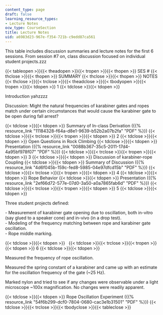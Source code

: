 ```yaml
---
content_type: page
draft: false
learning_resource_types:
- Lecture Notes
ocw_type: CourseSection
title: Lecture Notes
uid: a6983d23-967e-f354-721b-c9edd87ca561
---
```

This table includes discussion summaries and lecture notes for the first 6 sessions. From session #7 on, class discussion focused on individual student projects.zzz

{{< tableopen >}}{{< theadopen >}}{{< tropen >}}{{< thopen >}}
SES #
{{< thclose >}}{{< thopen >}}
SUMMARY
{{< thclose >}}{{< thopen >}}
NOTES
{{< thclose >}}{{< trclose >}}{{< theadclose >}}{{< tbodyopen >}}{{< tropen >}}{{< tdopen >}}
1
{{< tdclose >}}{{< tdopen >}}

Introduction yahzzzz

Discussion: Might the natural frequencies of karabiner gates and ropes match under certain circumstances that would cause the karabiner gate to be open during fall arrest?

{{< tdclose >}}{{< tdopen >}}
Summary of In-class Derivation ({{% resource_link "11184328-f64a-d8e1-9639-b52b2a07b2fa" "PDF" %}})
{{< tdclose >}}{{< trclose >}}{{< tropen >}}{{< tdopen >}}
2
{{< tdclose >}}{{< tdopen >}}
Open Questions in Rock Climbing
{{< tdclose >}}{{< tdopen >}}
Presentation ({{% resource_link "0088b367-35c5-2011-17d4-4a95bf978f07" "PDF" %}})
{{< tdclose >}}{{< trclose >}}{{< tropen >}}{{< tdopen >}}
3
{{< tdclose >}}{{< tdopen >}}
Discussion of karabiner-rope Coupling
{{< tdclose >}}{{< tdopen >}}
Summary of Discussion ({{% resource_link "4d6f045b-159c-fed8-5985-04e97dfcd15b" "PDF" %}})
{{< tdclose >}}{{< trclose >}}{{< tropen >}}{{< tdopen >}}
4
{{< tdclose >}}{{< tdopen >}}
Rope Behavior
{{< tdclose >}}{{< tdopen >}}
Presentation ({{% resource_link "2ef66d72-577e-07d0-3a50-a0a7865fab6d" "PDF" %}})
{{< tdclose >}}{{< trclose >}}{{< tropen >}}{{< tdopen >}}
5
{{< tdclose >}}{{< tdopen >}}

Three student projects defined:

\- Measurement of karabiner gate opening due to oscillation, both in-vitro (say glued to a speaker cone) and in-vivo (in a drop test).                       
\- Modeling of the frequency matching between rope and karabiner gate oscillation.                       
\- Rope middle marking.

{{< tdclose >}}{{< tdopen >}}
 
{{< tdclose >}}{{< trclose >}}{{< tropen >}}{{< tdopen >}}
6
{{< tdclose >}}{{< tdopen >}}

Measured the frequency of rope oscillation.

Measured the spring constant of a karabiner and came up with an estimate for the oscillation frequency of the gate (~25 Hz).

Marked nylon and tried to see if any changes were observable under a light microscope ~100x magnification. No changes were readily apparent.

{{< tdclose >}}{{< tdopen >}}
Rope Oscillation Experiment ({{% resource_link "54f6b299-dcf0-7804-0680-cac3e1b31501" "PDF" %}})
{{< tdclose >}}{{< trclose >}}{{< tbodyclose >}}{{< tableclose >}}